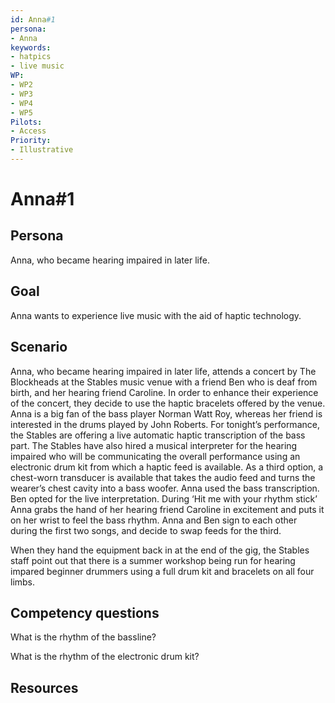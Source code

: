 ```yaml
---
id: Anna#1
persona: 
- Anna
keywords: 
- hatpics
- live music
WP:
- WP2
- WP3
- WP4
- WP5
Pilots:
- Access
Priority:
- Illustrative
---
```

# Anna#1

## Persona
Anna, who became hearing impaired in later life.

## Goal
Anna wants to experience live music with the aid of haptic technology.

## Scenario  
Anna, who became hearing impaired in later life, attends a concert by The Blockheads at the Stables music venue with a friend Ben who is deaf from birth, and her hearing friend Caroline. In order to enhance their experience of the concert, they decide to use the haptic bracelets offered by the venue. Anna is a big fan of the bass player Norman Watt Roy, whereas  her friend is interested in the drums played by John Roberts. For tonight’s performance, the Stables are offering a live automatic haptic transcription of the bass part. The Stables have also hired a musical interpreter for the hearing impaired who will be communicating the overall performance using an electronic drum kit from which a haptic feed is available. As a third option, a chest-worn transducer is available that takes the audio feed and turns the wearer’s chest cavity into a bass woofer. Anna used the bass transcription. Ben opted for the live interpretation. During ‘Hit me with your rhythm stick’ Anna grabs the hand of her hearing friend Caroline in excitement and puts it on her wrist to feel the bass rhythm. Anna and Ben sign to each other during the first two songs, and decide to swap feeds for the third. 

When they hand the equipment back in at the end of the gig, the Stables staff point out that there is a summer  workshop being run for hearing impared beginner drummers using a full drum kit and bracelets on all four limbs.

## Competency questions 

What is the rhythm of the bassline?

What is the rhythm of the electronic drum kit?

## Resources

